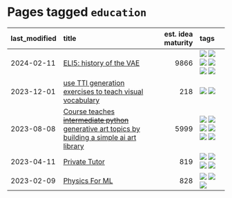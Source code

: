 # Pages tagged `education`

|last_modified|title|est. idea maturity|tags
|:---|:---|---:|:---|
|2024-02-11|[ELI5: history of the VAE](../ufldl_history.md)|9866|[![](https://img.shields.io/badge/tag-education-11772b)](../tags/education.md) [![](https://img.shields.io/badge/tag-feature_learning-fe6d78)](../tags/feature_learning.md) [![](https://img.shields.io/badge/tag-history-4377c4)](../tags/history.md) [![](https://img.shields.io/badge/tag-history_of_science-b443ff)](../tags/history_of_science.md) [![](https://img.shields.io/badge/tag-publication-95bed6)](../tags/publication.md) [![](https://img.shields.io/badge/tag-vae-37db7)](../tags/vae.md)|
|2023-12-01|[use TTI generation exercises to teach visual vocabulary](../tti-for-visual-vocab.md)|218|[![](https://img.shields.io/badge/tag-course-288446)](../tags/course.md) [![](https://img.shields.io/badge/tag-education-11772b)](../tags/education.md)|
|2023-08-08|[Course teaches ~~intermediate python~~ generative art topics by building a simple ai art library](../Course_teaches_basic_python_by_building_a_simple_ai_art_library.md)|5999|[![](https://img.shields.io/badge/tag-curriculum-fe76cf)](../tags/curriculum.md) [![](https://img.shields.io/badge/tag-education-11772b)](../tags/education.md) [![](https://img.shields.io/badge/tag-from_issue-e839f4)](../tags/from_issue.md) [![](https://img.shields.io/badge/tag-public_good-dd597e)](../tags/public_good.md) [![](https://img.shields.io/badge/tag-publication-95bed6)](../tags/publication.md) [![](https://img.shields.io/badge/tag-wip-b25b5)](../tags/wip.md)|
|2023-04-11|[Private Tutor](../private_tutor.md)|819|[![](https://img.shields.io/badge/tag-ai-6819c6)](../tags/ai.md) [![](https://img.shields.io/badge/tag-discussion-3c7f53)](../tags/discussion.md) [![](https://img.shields.io/badge/tag-education-11772b)](../tags/education.md) [![](https://img.shields.io/badge/tag-startup-5fba1d)](../tags/startup.md)|
|2023-02-09|[Physics For ML](../physics_for_ml.md)|828|[![](https://img.shields.io/badge/tag-curriculum-fe76cf)](../tags/curriculum.md) [![](https://img.shields.io/badge/tag-education-11772b)](../tags/education.md) [![](https://img.shields.io/badge/tag-publication-95bed6)](../tags/publication.md)|